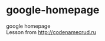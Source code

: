 # google-homepage
google homepage<br>
Lesson from <a href="http://codenamecrud.ru/basics-of-web-development/project-html-css">http://codenamecrud.ru</a>
